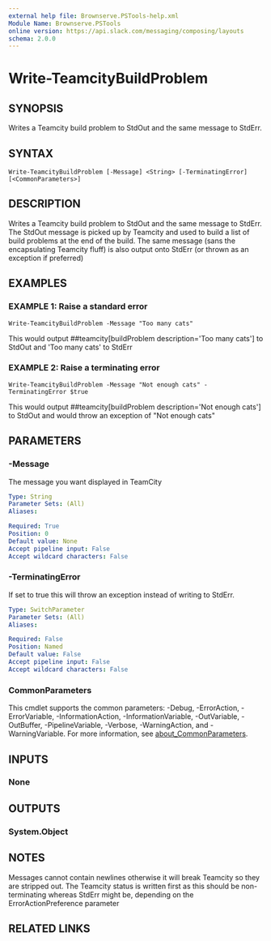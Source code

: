 ```yaml
---
external help file: Brownserve.PSTools-help.xml
Module Name: Brownserve.PSTools
online version: https://api.slack.com/messaging/composing/layouts
schema: 2.0.0
---
```


# Write-TeamcityBuildProblem

## SYNOPSIS
Writes a Teamcity build problem to StdOut and the same message to StdErr.

## SYNTAX

```
Write-TeamcityBuildProblem [-Message] <String> [-TerminatingError] [<CommonParameters>]
```

## DESCRIPTION
Writes a Teamcity build problem to StdOut and the same message to StdErr.
The StdOut message is picked up by Teamcity and used to build a list of build problems at the end of the build.
The same message (sans the encapsulating Teamcity fluff) is also output onto StdErr (or thrown as an exception if preferred)

## EXAMPLES

### EXAMPLE 1: Raise a standard error
```
Write-TeamcityBuildProblem -Message "Too many cats"
```

This would output ##teamcity\[buildProblem description='Too many cats'\] to StdOut and 'Too many cats' to StdErr

### EXAMPLE 2: Raise a terminating error
```
Write-TeamcityBuildProblem -Message "Not enough cats" -TerminatingError $true
```

This would output ##teamcity\[buildProblem description='Not enough cats'\] to StdOut and would throw an exception of "Not enough cats"

## PARAMETERS

### -Message
The message you want displayed in TeamCity

```yaml
Type: String
Parameter Sets: (All)
Aliases:

Required: True
Position: 0
Default value: None
Accept pipeline input: False
Accept wildcard characters: False
```

### -TerminatingError
If set to true this will throw an exception instead of writing to StdErr.

```yaml
Type: SwitchParameter
Parameter Sets: (All)
Aliases:

Required: False
Position: Named
Default value: False
Accept pipeline input: False
Accept wildcard characters: False
```

### CommonParameters
This cmdlet supports the common parameters: -Debug, -ErrorAction, -ErrorVariable, -InformationAction, -InformationVariable, -OutVariable, -OutBuffer, -PipelineVariable, -Verbose, -WarningAction, and -WarningVariable. For more information, see [about_CommonParameters](http://go.microsoft.com/fwlink/?LinkID=113216).

## INPUTS

### None
## OUTPUTS

### System.Object
## NOTES
Messages cannot contain newlines otherwise it will break Teamcity so they are stripped out.
The Teamcity status is written first as this should be non-terminating whereas StdErr might be, depending on the ErrorActionPreference parameter

## RELATED LINKS

